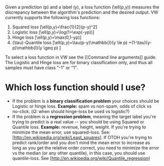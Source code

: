 Given a prediction \(p\) and a label \(y\), a loss function \(\ell(p,y)\) measures the discrepancy between the algorithm's prediction and the desired output. VW currently supports the following loss functions:

1. Squared loss 
\[\ell(p,y)=\frac{1}{2}(p-y)^2\]
2. Logistic loss
\[\ell(p,y)=\log(1+\exp(-yp))\]
3. Hinge loss
\[\ell(p,y)=\max(0,1-yp)\]
4. \(\tau\)-Quantile loss
\[\ell(p,y)=\tau(p-y)\mathbb{I}(y \le p) +(1-\tau)(y-p)\mathbb{I}(y \geq p) \]

To select a loss function in VW see the [[Command line arguments]] guide.  The Logistic and Hinge loss are for binary classification only, and thus all samples must have class "-1" or "1".

# Which loss function should I use?

* If the problem is a **binary classification problem** your choices should be Logistic or hinge loss.
**Example:** spam vs non-spam, odds of click vs no-click.  (*Q:* when should hinge-loss be used vs logistic?)
* If the problem is a **regression problem**, meaning the target label you're trying to predict is a real value -- you should be using Squared or Quantile loss.
**Example:** revenue, height, weight.
If you're trying to minimize the mean error, use squared-loss. See: [http://en.wikipedia.org/wiki/Least_squares].
If OTOH you're trying to predict rank/order and you don't mind the mean error to increase as long as you get the relative order correct, you need to minimize the error vs the median (or any other quantile), in this case, you should use quantile-loss.
See [http://en.wikipedia.org/wiki/Quantile_regression]
